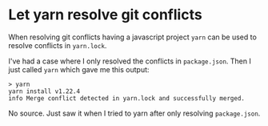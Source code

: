 # Let yarn resolve git conflicts

When resolving git conflicts having a javascript project `yarn` can be used to resolve conflicts in `yarn.lock`.

I've had a case where I only resolved the conflicts in `package.json`.
Then I just called `yarn` which gave me this output:

```shell
> yarn
yarn install v1.22.4
info Merge conflict detected in yarn.lock and successfully merged.
```

No source. Just saw it when I tried to yarn after only resolving `package.json`.
